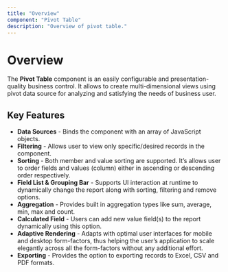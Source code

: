 ```yaml
---
title: "Overview"
component: "Pivot Table"
description: "Overview of pivot table."
---
```


# Overview

The **Pivot Table** component is an easily configurable and presentation-quality business control. It allows to create multi-dimensional views using pivot data source for analyzing and satisfying the needs of business user.

## Key Features

* **Data Sources** - Binds the component with an array of JavaScript objects.
* **Filtering** - Allows user to view only specific/desired records in the component.
* **Sorting** - Both member and value sorting are supported. It’s allows user to order fields and values (column) either in ascending or descending order respectively.
* **Field List & Grouping Bar** - Supports UI interaction at runtime to dynamically change the report along with sorting, filtering and remove options.
* **Aggregation** - Provides built in aggregation types like sum, average, min, max and count.
* **Calculated Field** - Users can add new value field(s) to the report dynamically using this option.
* **Adaptive Rendering** - Adapts with optimal user interfaces for mobile and desktop form-factors, thus helping the user’s application to scale elegantly across all the form-factors without any additional effort.
* **Exporting** - Provides the option to exporting records to Excel, CSV and PDF formats.